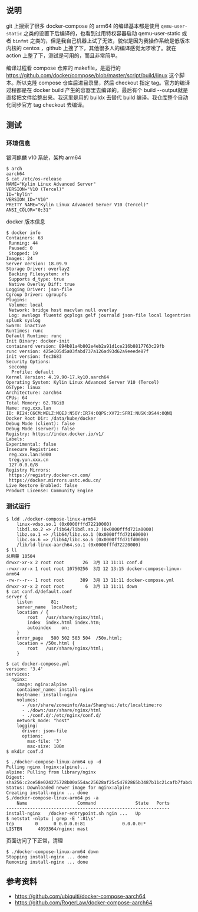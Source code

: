 ## 说明

git 上搜索了很多 docker-compose 的 arm64 的编译基本都是使用 `qemu-user-static` 之类的设置下后编译的，也看到过用特权容器启动 qemu-user-static 或者 `binfmt` 之类的，但是我自己机器上试了无效，貌似是因为我操作系统是低版本内核的 centos ，github 上搜了下，其他很多人的编译感觉太啰嗦了。就在 action 上整了下，测试是可用的，而且非常简单。


编译过程看 compose 仓库的 makefile，是运行的 https://github.com/docker/compose/blob/master/script/build/linux 这个脚本。所以克隆 compose 仓库后进目录里，然后 checkout 指定 tag。官方的编译过程都是在 docker build 产生的容器里去编译的。最后有个 build --output就是直接把文件给整出来。我这里是用的 buildx 去替代 build 编译。我仓库整个自动化同步官方 tag checkout 去编译。

## 测试 

### 环境信息

银河麒麟 v10 系统，架构 arm64

```
$ arch
aarch64
$ cat /etc/os-release 
NAME="Kylin Linux Advanced Server"
VERSION="V10 (Tercel)"
ID="kylin"
VERSION_ID="V10"
PRETTY_NAME="Kylin Linux Advanced Server V10 (Tercel)"
ANSI_COLOR="0;31"
```

docker 版本信息

```
$ docker info
Containers: 63
 Running: 44
 Paused: 0
 Stopped: 19
Images: 24
Server Version: 18.09.9
Storage Driver: overlay2
 Backing Filesystem: xfs
 Supports d_type: true
 Native Overlay Diff: true
Logging Driver: json-file
Cgroup Driver: cgroupfs
Plugins:
 Volume: local
 Network: bridge host macvlan null overlay
 Log: awslogs fluentd gcplogs gelf journald json-file local logentries splunk syslog
Swarm: inactive
Runtimes: runc
Default Runtime: runc
Init Binary: docker-init
containerd version: 894b81a4b802e4eb2a91d1ce216b8817763c29fb
runc version: 425e105d5a03fabd737a126ad93d62a9eeede87f
init version: fec3683
Security Options:
 seccomp
  Profile: default
Kernel Version: 4.19.90-17.ky10.aarch64
Operating System: Kylin Linux Advanced Server V10 (Tercel)
OSType: linux
Architecture: aarch64
CPUs: 64
Total Memory: 62.76GiB
Name: reg.xxx.lan
ID: RI24:C6CM:WELZ:MQEJ:N5OY:IR74:OQPG:XV72:SFRI:NUSK:DS44:OQNQ
Docker Root Dir: /data/kube/docker
Debug Mode (client): false
Debug Mode (server): false
Registry: https://index.docker.io/v1/
Labels:
Experimental: false
Insecure Registries:
 reg.xxx.lan:5000
 treg.yun.xxx.cn
 127.0.0.0/8
Registry Mirrors:
 https://registry.docker-cn.com/
 https://docker.mirrors.ustc.edu.cn/
Live Restore Enabled: false
Product License: Community Engine
```

### 测试运行

```
$ ldd ./docker-compose-linux-arm64 
	linux-vdso.so.1 (0x0000fffd72210000)
	libdl.so.2 => /lib64/libdl.so.2 (0x0000fffd721a0000)
	libz.so.1 => /lib64/libz.so.1 (0x0000fffd72160000)
	libc.so.6 => /lib64/libc.so.6 (0x0000fffd71fd0000)
	/lib/ld-linux-aarch64.so.1 (0x0000fffd72220000)
$ ll
总用量 10504
drwxr-xr-x 2 root root       26  3月 13 11:11 conf.d
-rwxr-xr-x 1 root root 10750256  3月 12 13:15 docker-compose-linux-arm64
-rw-r--r-- 1 root root      389  3月 13 11:11 docker-compose.yml
drwxr-xr-x 2 root root        6  3月 13 11:11 down
$ cat conf.d/default.conf 
server {
    listen       81;
    server_name  localhost;
    location / {
        root   /usr/share/nginx/html;
        index  index.html index.htm;
        autoindex    on;
    }
    error_page   500 502 503 504  /50x.html;
    location = /50x.html {
        root   /usr/share/nginx/html;
    }

$ cat docker-compose.yml 
version: '3.4'
services:
  nginx:
    image: nginx:alpine
    container_name: install-nginx
    hostname: install-nginx
    volumes:
      - /usr/share/zoneinfo/Asia/Shanghai:/etc/localtime:ro
      - ./down:/usr/share/nginx/html
      - ./conf.d/:/etc/nginx/conf.d/
    network_mode: "host"
    logging:
      driver: json-file
      options:
        max-file: '3'
        max-size: 100m
$ mkdir conf.d

$ ./docker-compose-linux-arm64 up -d
Pulling nginx (nginx:alpine)...
alpine: Pulling from library/nginx
Digest: sha256:c2ce58e024275728b00a554ac25628af25c54782865b3487b11c21cafb7fabda
Status: Downloaded newer image for nginx:alpine
Creating install-nginx ... done
$./docker-compose-linux-arm64 ps -a
    Name                   Command               State   Ports
--------------------------------------------------------------
install-nginx   /docker-entrypoint.sh ngin ...   Up           
$ netstat -nlptu | grep -E ':81\s'
tcp        0      0 0.0.0.0:81              0.0.0.0:*               LISTEN      4093364/nginx: mast 
```

页面访问了下正常，清理

```
$ ./docker-compose-linux-arm64 down
Stopping install-nginx ... done
Removing install-nginx ... done
```


## 参考资料

- https://github.com/ubiquiti/docker-compose-aarch64
- https://github.com/RogerLaw/docker-compose-aarch64